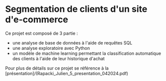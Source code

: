 # Segmentation de clients d'un site d'e-commerce

Ce projet est composé de 3 partie : 
- une analyse de base de données à l'aide de requêtes SQL
- une analyse exploratoire avec Python
- un modèle de machine learning permettant la classification automatique des clients à l'aide de leur historique d'achat

Pour plus de détails sur ce projet se référence à la [présentation]/(Rapacki_Julien_5_presentation_042024.pdf)
  
